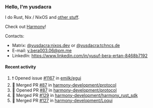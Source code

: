 ### Hello, I'm yusdacra

I do Rust, Nix / NixOS and [other stuff](https://yusdacra.gitlab.io/about).

Check out [Harmony](https://github.com/harmony-development)!

Contacts:
- Matrix: [@yusdacra:nixos.dev](https://matrix.to/#/@yusdacra:nixos.dev) or [@yusdacra:tchncs.de](https://matrix.to/#/@yusdacra:tchncs.de)
- E-mail: y.bera003.06@pm.me
- LinkedIn: https://www.linkedin.com/in/yusuf-bera-ertan-8468b7192

#### Recent activity

<!--START_SECTION:activity-->
1. ❗️ Opened issue [#1167](https://github.com/emilk/egui/issues/1167) in [emilk/egui](https://github.com/emilk/egui)
2. 🎉 Merged PR [#87](https://github.com/harmony-development/protocol/pull/87) in [harmony-development/protocol](https://github.com/harmony-development/protocol)
3. 💪 Opened PR [#87](https://github.com/harmony-development/protocol/pull/87) in [harmony-development/protocol](https://github.com/harmony-development/protocol)
4. 🎉 Merged PR [#129](https://github.com/harmony-development/harmony_rust_sdk/pull/129) in [harmony-development/harmony_rust_sdk](https://github.com/harmony-development/harmony_rust_sdk)
5. 🎉 Merged PR [#127](https://github.com/harmony-development/Loqui/pull/127) in [harmony-development/Loqui](https://github.com/harmony-development/Loqui)
<!--END_SECTION:activity-->
